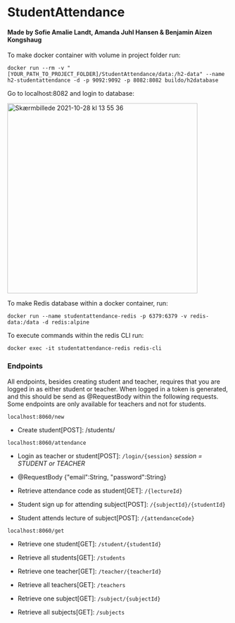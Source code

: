 # StudentAttendance

#### Made by Sofie Amalie Landt, Amanda Juhl Hansen & Benjamin Aizen Kongshaug

To make docker container with volume in project folder run:

```{r, engine='bash', count_lines}
docker run --rm -v "[YOUR_PATH_TO_PROJECT_FOLDER]/StudentAttendance/data:/h2-data" --name h2-studentattendance -d -p 9092:9092 -p 8082:8082 buildo/h2database 
```

Go to localhost:8082 and login to database:
 
<img width="432" alt="Skærmbillede 2021-10-28 kl  13 55 36" src="https://user-images.githubusercontent.com/44894156/139255217-7d1dd14a-103a-45f0-867d-95a345c5761d.png">

To make Redis database within a docker container, run:
```{r, engine='bash', count_lines}
docker run --name studentattendance-redis -p 6379:6379 -v redis-data:/data -d redis:alpine
```

To execute commands within the redis CLI run:
```{r, engine='bash', count_lines}
docker exec -it studentattendance-redis redis-cli
```

### Endpoints 

All endpoints, besides creating student and teacher, requires that you are logged in as either student or teacher. When logged in a token is generated, and this should be send as @RequestBody within the following requests. Some endpoints are only available for teachers and not for students. 

```{r, engine='bash', count_lines}
localhost:8060/new
```
* Create student[POST]: /students/



```{r, engine='bash', count_lines}
localhost:8060/attendance
```

* Login as teacher or student[POST]: ```/login/{session}``` <i>session = STUDENT or TEACHER</i>
* @RequestBody {"email":String, "password":String} 

* Retrieve attendance code as student[GET]: ```/{lectureId}```
* Student sign up for attending subject[POST]: ```/{subjectId}/{studentId}```
* Student attends lecture of subject[POST]: ```/{attendanceCode}```

```{r, engine='bash', count_lines}
localhost:8060/get
```

* Retrieve one student[GET]: ```/student/{studentId}```
* Retrieve all students[GET]: ```/students```

* Retrieve one teacher[GET]: ```/teacher/{teacherId}```
* Retrieve all teachers[GET]: ```/teachers```

* Retrieve one subject[GET]: ```/subject/{subjectId}```
* Retrieve all subjects[GET]: ```/subjects```


 
